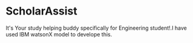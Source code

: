 # ScholarAssist
It's Your study helping buddy specifically for Engineering student!.I have used IBM watsonX model to develope this.
